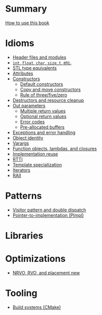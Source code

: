 # Summary

[How to use this book](./how_to_use_this_book.md)

# Idioms

- [Header files and modules]()
- [`int`, `float`, `char`, `size_t`, etc.]()
- [STL type equivalents]()
- [Attributes]()
- [Constructors](./idioms/constructors.md)
  - [Default constructors](./idioms/constructors/default_constructors.md)
  - [Copy and move constructors](./idioms/constructors/copy_and_move_constructors.md)
  - [Rule of three/five/zero](./idioms/constructors/rule_of_three_five_zero.md)
- [Destructors and resource cleanup](./idioms/destructors.md)
- [Out parameters](./idioms/out_parameters.md)
  - [Multiple return values](./idioms/out_params/multiple_return.md)
  - [Optional return values](./idioms/out_params/optional_return.md)
  - [Error codes](./idioms/out_params/error_codes.md)
  - [Pre-allocated buffers](./idioms/out_params/pre-allocated_buffers.md)
- [Exceptions and error handling](./idioms/exceptions.md)
- [Object identity](./idioms/object_identity.md)
- [Varargs](./idioms/varargs.md)
- [Function objects, lambdas, and closures](./idioms/function_objects_and_lambdas.md)
- [Implementation reuse](./idioms/implementation_reuse.md)
- [RTTI](./idioms/rtti.md)
- [Template specialization](./idioms/template_specialization.md)
- [Iterators](./idioms/iterators.md)
- [RAII](./idioms/raii.md)

# Patterns

- [Visitor pattern and double dispatch](./patterns/visitor_pattern.md)
- [Pointer-to-implementation (PImpl)](./patterns/pimpl.md)

# Libraries

# Optimizations

- [NRVO, RVO, and placement new](./optimizations/rvo_and_placement_new.md)

# Tooling

- [Build systems (CMake)](./tooling/build_systems.md)
